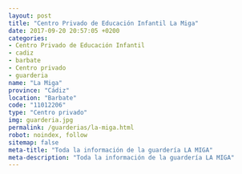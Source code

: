 ```yaml
---
layout: post
title: "Centro Privado de Educación Infantil La Miga"
date: 2017-09-20 20:57:05 +0200
categories:
- Centro Privado de Educación Infantil
- cadiz
- barbate
- Centro privado
- guarderia
name: "La Miga"
province: "Cádiz"
location: "Barbate"
code: "11012206"
type: "Centro privado"
img: guarderia.jpg
permalink: /guarderias/la-miga.html
robot: noindex, follow
sitemap: false
meta-title: "Toda la información de la guardería LA MIGA"
meta-description: "Toda la información de la guardería LA MIGA"
---
```

